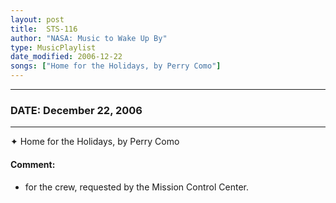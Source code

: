 ```yaml
---
layout: post
title:  STS-116
author: "NASA: Music to Wake Up By"
type: MusicPlaylist
date_modified: 2006-12-22
songs: ["Home for the Holidays, by Perry Como"]
---
```


----
### DATE: December 22, 2006
----
✦ Home for the Holidays, by Perry Como

#### Comment:
* for the crew, requested by the Mission Control Center.



<br/>
<center>
	<a target="_blank"
	   href="https://twitter.com/intent/tweet?hashtags=Space,NASA,Playlist,NASAWakeupCalls,SpaceProgram&text={{ page.author}}, '{{ page.songs.first }}' {{ page.title }}, {{ page.date | date: '%B %d, %Y' }}. {{ site.url }}{{ page.url }} @nasawakeupcalls">
	   <i class="fab fa-twitter" alt="Tweet this page" style="font-size: 1.3em;"></i>
	</a>
	&nbsp; 	<i class="fas fa-user-astronaut" style="font-size: 1.5em;"></i> &nbsp;
    <a type="amzn" search="'Home for the Holidays, by Perry Como'" category="popular music">
        <i class="fab fa-amazon" style="font-size: 1.3em;"></i>
    </a>
</center>
